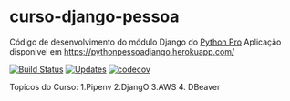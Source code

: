 # curso-django-pessoa
Código de desenvolvimento do módulo Django do [Python Pro](https://www.python.pro.br/)
Aplicação disponivel em https://pythonpessoadjango.herokuapp.com/


[![Build Status](https://travis-ci.com/pessoasnil/libpythonpessoa.svg?branch=main)](https://travis-ci.com/pessoasnil/libpythonpessoa)
[![Updates](https://pyup.io/repos/github/pessoasnil/libpythonpessoa/shield.svg)](https://pyup.io/repos/github/pessoasnil/libpythonpessoa/)
[![codecov](https://codecov.io/gh/pessoasnil/libpythonpro/branch/master/graph/badge.svg?token=W1S65KY8W0)](https://codecov.io/gh/pessoasnil/libpythonpro)

Topicos do Curso:
    1.Pipenv
    2.DjangO
    3.AWS
    4. DBeaver

    













